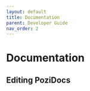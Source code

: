 ```yaml
---
layout: default
title: Documentation
parent: Developer Guide
nav_order: 2
---
```


# Documentation

## Editing PoziDocs
